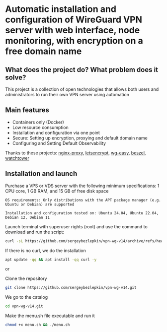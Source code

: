 # Automatic installation and configuration of WireGuard VPN server with web interface, node monitoring, with encryption on a free domain name

## What does the project do? What problem does it solve?

This project is a collection of open technologies that allows both users and administrators to run their own VPN server using automation

## Main features

-  Containers only (Docker)
-  Low resource consumption
-  Installation and configuration via one point
-  Secure: Setting up encryption, proxying and default domain name
-  Configuring and Setting Default Observability

Thanks to these projects: [nginx-proxy](https://github.com/nginx-proxy/nginx-proxy), [letsencrypt](https://github.com/jwilder/docker-letsencrypt-nginx-proxy-companion), [wg-easy](https://github.com/wg-easy/wg-easy), [beszel](https://github.com/henrygd/beszel), [watchtower](https://github.com/containrrr/watchtower)

## Installation and launch

Purchase a VPS or VDS server with the following minimum specifications: 1 CPU core, 1 GB RAM, and 15 GB of free disk space

``OS requirements: Only distributions with the APT package manager (e.g. Ubuntu or Debian) are supported``

``Installation and configuration tested on: Ubuntu 24.04, Ubuntu 22.04, Debian 12, Debian 11``

Launch terminal with superuser rights (root) and use the command to download and run the script:
```sh
curl -sL https://github.com/sergeybezlepkin/vpn-wg-v14/archive/refs/heads/main.tar.gz | tar xz && cd vpn-wg-v14-main && chmod +x menu.sh && ./menu.sh
```
If there is no curl, we do the installation
```sh
apt update -qq && apt install -qq curl -y
```

or

Clone the repository
```sh
git clone https://github.com/sergeybezlepkin/vpn-wg-v14.git
```
We go to the catalog
```sh
cd vpn-wg-v14.git
```
Make the menu.sh file executable and run it
```sh
chmod +x menu.sh && ./menu.sh
```
